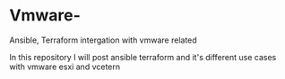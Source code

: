 # Vmware-
Ansible, Terraform intergation with vmware related 

In this repository I will post ansible terraform and it's different use cases with vmware esxi and vcetern
